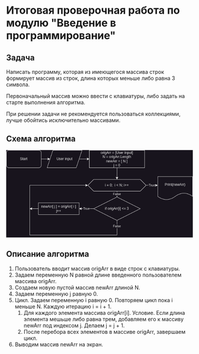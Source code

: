 # Итоговая проверочная работа по модулю "Введение в программирование"
## Задача
Написать программу, которая из имеющегося массива строк формирует массив из строк, длина которых меньше либо равна 3 символа.

Первоначальный массив можно ввести с клавиатуры, либо задать на старте выполнения алгоритма.

При решении задачи не рекомендуется пользоваться коллекциями, лучше обойтись исключительно массивами.

## Схема алгоритма
![Схема алгоритма](Diagram.png)

## Описание алгоритма
1. Пользователь вводит массив origArr в виде строк с клавиатуры.
2. Задаем переменную N равной длине введенного пользователем массива origArr.
3. Создаем новую пустой массив newArr длиной N.
4. Задаем переменную j равную 0.
5. Цикл. Задаем переменную i равную 0. Повторяем цикл пока i меньше N. Каждую итерацию i = i + 1.
    1. Для каждого элемента массива origArr[i]. Условие. Если длина элемента мешьше либо равна трем, добавляем его к массиву newArr под индексом j. Делаем j = j + 1.
    2. После перебора всех элементов в массиве origArr, завершаем цикл.
6. Выводим массив newArr на экран.
